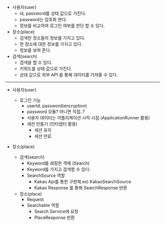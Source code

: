 - 사용자(user)
    - id, password를 상태 값으로 가진다.
    - password는 암호화 한다.
    - 정보를 비교하여 로그인 여부를 판단 할 수 있다.
- 장소(place)
    - 검색한 장소들의 정보를 가지고 있다.
    - 한 장소에 대한 정보를 가지고 있다.
    - 정보를 보여 준다.
- 검색(search)
    - 검색을 할 수 있다.
    - 키워드를 상태 값으로 가진다.
    - 상태 값으로 외부 API 를 통해 데이터를 가져올 수 있다.

---

- 사용자(user)
    - 로그인 기능
        - userId, password(encryption)
        - password 모듈? 아니면 직접..?
        - 사용자 데이터는 어플리케이션 시작 시점 (ApplicationRunner 활용)
        - 세션 만들기 (인터셉터 활용)
            - 세션 유지
            - 세션 만료

- 장소(place)
    - 검색(search)
        - Keyword를 래핑한 객체 (Search)
        - Keyword를 가지고 검색할 수 있다.
        - SearchSource 역할
            - Kakao Api를 통한 구현체 ex) KakaoSearchSource
            - Kakao Response 를 통해 SearchResponse 반환
    - 장소(place)
        - Request
        - Searchable 역할
            - Search Service에 요청
            - PlaceResponse 반환
